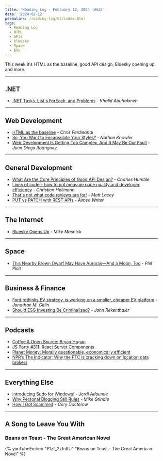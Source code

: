 ```yaml
---
title: 'Reading Log - February 12, 2024 (#63)'
date: '2024-02-12'
permalink: /reading-log/63/index.html
tags:
  - Reading Log
  - HTML
  - APIs
  - Bluesky
  - Space
  - EVs
---
```


This week it's HTML as the baseline, good API design, Bluesky opening up, and more.
<!-- excerpt -->

---

## .NET

- [.NET Tasks, List's ForEach, and Problems](https://khalidabuhakmeh.com/dotnet-tasks-lists-foreach-and-problems) - *Khalid Abuhakmeh*

---

## Web Development

- [HTML as the baseline](https://gomakethings.com/html-as-the-baseline/) - *Chris Ferdinandi*
- [So, You Want to Encapsulate Your Styles?](https://knowler.dev/blog/so-you-want-to-encapsulate-your-styles) - *Nathan Knowler*
- [Web Development Is Getting Too Complex, And It May Be Our Fault](https://www.smashingmagazine.com/2024/02/web-development-getting-too-complex/) - *Juan Diego Rodriguez*

---

## General Development

- [What Are the Core Principles of Good API Design?](https://thenewstack.io/what-are-the-core-principles-of-good-api-design/) - *Charles Humble*
- [Lines of code – how to not measure code quality and developer efficiency](https://christianheilmann.com/2024/02/06/lines-of-code-how-to-not-measure-code-quality-and-developer-efficiency/) - *Christian Heilmann*
- [That's not what code reviews are for!](https://www.mrlacey.com/2024/02/thats-not-what-code-reviews-are-for.html) - *Matt Lacey*
- [PUT vs PATCH with REST APIs](https://geekswithblogs.com/aimee/put-vs-patch-with-rest-apis/) - *Aimee Writer*

---

## The Internet

- [Bluesky Opens Up](https://www.techdirt.com/2024/02/06/bluesky-opens-up/) - *Mike Masnick*

---

## Space

- [This Nearby Brown Dwarf May Have Auroras—And a Moon, Too](https://www.scientificamerican.com/article/this-nearby-brown-dwarf-may-have-auroras-and-a-moon-too/) - *Phil Plait*

---

## Business & Finance

- [Ford rethinks EV strategy, is working on a smaller, cheaper EV platform](https://arstechnica.com/cars/2024/02/ford-rethinks-ev-strategy-is-working-on-a-smaller-cheaper-ev-platform/) - *Jonathan M. Gitlin*
- [Should ESG Investing Be Criminalized?](https://www.morningstar.com/stocks/should-esg-investing-be-criminalized) - *John Rekenthaler*

---

## Podcasts

- [Coffee & Open Source: Bryan Hogan](https://www.coffeeandopensource.com/guest/bryan-hogan.html)
- [JS Party #311: React Server Components](https://changelog.com/jsparty/311)
- [Planet Money: Morally questionable, economically efficient](https://www.npr.org/2024/02/07/1197956769/organ-donation-workplace-revenge-insider-trading)
- [NPR’s The Indicator: Why the FTC is cracking down on location data brokers](https://www.npr.org/2024/02/01/1197961569/why-the-ftc-is-cracking-down-on-location-data-brokers)

---

## Everything Else

- [Introducing Sudo for Windows!](https://devblogs.microsoft.com/commandline/introducing-sudo-for-windows/) - *Jordi Adoumie*
- [Why Personal Blogging Still Rules](https://mikegrindle.com/posts/personal-blogging) - *Mike Grindle*
- [How I Got Scammed](https://pluralistic.net/2024/02/05/cyber-dunning-kruger/#swiss-cheese-security) - *Cory Doctorow*

---

## A Song to Leave You With

### Beans on Toast - The Great American Novel

{% youTubeEmbed "P1zf_2zfnRU" "Beans on Toast - The Great American Novel" %}
